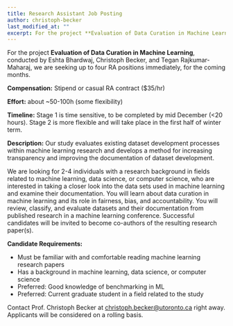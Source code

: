 ```yaml
---
title: Research Assistant Job Posting
author: christoph-becker
last_modified_at: ""
excerpt: For the project **Evaluation of Data Curation in Machine Learning**, conducted by Eshta Bhardwaj, Christoph Becker, and Tegan Rajkumar-Maharaj, we are seeking up to four RA positions immediately, for the coming months. 
---
```


For the project **Evaluation of Data Curation in Machine Learning**, conducted by Eshta Bhardwaj, Christoph Becker, and Tegan Rajkumar-Maharaj, we are seeking up to four RA positions immediately, for the coming months. 

**Compensation:** Stipend or casual RA contract ($35/hr)

**Effort:** about ~50-100h (some flexibility)

**Timeline:** Stage 1 is time sensitive, to be completed by mid December (<20 hours). Stage 2 is more flexible and will take place in the first half of winter term.

**Description:**
Our study evaluates existing dataset development processes within machine learning research and develops a method for increasing transparency and improving the documentation of dataset development.

We are looking for 2-4 individuals with a research background in fields related to machine learning, data science, or computer science, who are interested in taking a closer look into the data sets used in machine learning and examine their documentation.
You will learn about data curation in machine learning and its role in fairness, bias, and accountability. You will review, classify, and evaluate datasets and their documentation from published research in a machine learning conference. 
Successful candidates will be invited to become co-authors of the resulting research paper(s).

**Candidate Requirements:**
- Must be familiar with and comfortable reading machine learning research papers
- Has a background in machine learning, data science, or computer science
- Preferred: Good knowledge of benchmarking in ML
- Preferred: Current graduate student in a field related to the study

Contact Prof. Christoph Becker at [christoph.becker@utoronto.ca](mailto:christoph.becker@utoronto.ca) right away. 
Applicants will be considered on a rolling basis.

